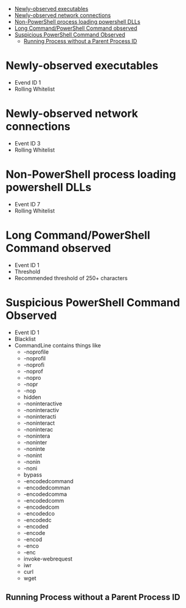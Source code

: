 - [Newly-observed executables](#newly-observed-executables)
- [Newly-observed network connections](#newly-observed-network-connections)
- [Non-PowerShell process loading powershell DLLs](#non-powershell-process-loading-powershell-dlls)
- [Long Command/PowerShell Command observed](#long-commandpowershell-command-observed)
- [Suspicious PowerShell Command Observed](#suspicious-powershell-command-observed)
  - [Running Process without a Parent Process ID](#running-process-without-a-parent-process-id)

# Newly-observed executables
- Evend ID 1
- Rolling Whitelist


# Newly-observed network connections
- Event ID 3
- Rolling Whitelist


# Non-PowerShell process loading powershell DLLs 
- Event ID 7
- Rolling Whitelist


# Long Command/PowerShell Command observed
- Event ID 1
- Threshold
- Recommended threshold of 250+ characters


# Suspicious PowerShell Command Observed
- Event ID 1
- Blacklist
- CommandLine contains things like
  - -noprofile
  - -noprofil
  - -noprofi
  - -noprof
  - -nopro
  - -nopr
  - -nop
  - hidden
  - -noninteractive
  - -noninteractiv
  - -noninteracti
  - -noninteract
  - -noninterac
  - -nonintera
  - -noninter
  - -noninte
  - -nonint
  - -nonin
  - -noni
  - bypass
  - -encodedcommand
  - -encodedcomman
  - -encodedcomma
  - -encodedcomm
  - -encodedcom
  - -encodedco
  - -encodedc
  - -encoded
  - -encode
  - -encod
  - -enco
  - -enc
  - invoke-webrequest
  - iwr
  - curl
  - wget

## Running Process without a Parent Process ID
